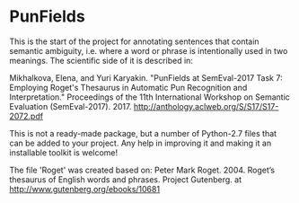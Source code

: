# PunFields
This is the start of the project for annotating sentences that contain semantic ambiguity, i.e. where a word or phrase is intentionally used in two meanings.
The scientific side of it is described in:

Mikhalkova, Elena, and Yuri Karyakin. "PunFields at SemEval-2017 Task 7: Employing Roget's Thesaurus in Automatic Pun Recognition and Interpretation." Proceedings of the 11th International Workshop on Semantic Evaluation (SemEval-2017). 2017.
http://anthology.aclweb.org/S/S17/S17-2072.pdf

This is not a ready-made package, but a number of Python-2.7 files that can be added to your project.
Any help in improving it and making it an installable toolkit is welcome! 

The file 'Roget' was created based on: 
Peter Mark Roget. 2004.  Roget’s thesaurus of English words and phrases. Project Gutenberg.
at http://www.gutenberg.org/ebooks/10681
